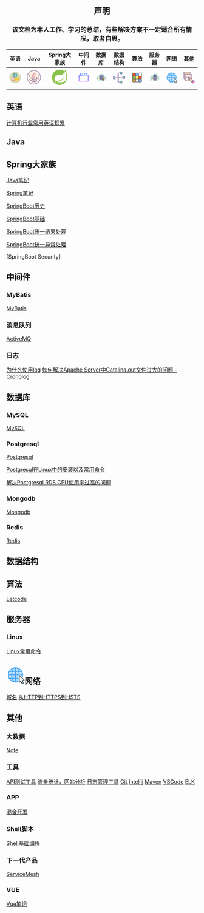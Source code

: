 <center>
<h2 style="text-align:center">声明</h2>
<h3 stype="text-align:center">该文档为本人工作、学习的总结，有些解决方案不一定适合所有情况，取者自思。</h2>


| 英语 | Java | Spring大家族 | 中间件 | 数据库 | 数据结构 | 算法 | 服务器 | 网络 | 其他 |
|:------:|:------:|:------:|:------:|:------:|:------:|:------:|:------:|:------:|:------:|
| [![English](png/icon/english.png)](#英语) | [![JAVA](png/icon/java-coffee-cup-logo.png)](#Java) | [![Spring Framework](png/icon/spring-logo-48.png)](#Spring大家族)| [![中间件](png/icon/plugins.png)](#中间件) | [![数据库](png/icon/database.png)](#数据库) | [![Data Structure](png/icon/data-structure.png)](#数据结构) | [![Algorithm.png](png/icon/algorithm.png)](#算法) | [![服务器](png/icon/server.png)](#服务器) | [![网络](png/icon/network.png)](#网络) | [![其他](png/icon/other.png)](#其他) |

</center>

## 英语
[计算机行业常用英语积累](english.md)

## Java

## Spring大家族

[Java笔记](java.md)

[Spring笔记](spring/spring.md)

[SpringBoot历史](spring-boot/0-springboot-history.md)

[SpringBoot基础](spring-boot/1-springboot-basic.md)

[SpringBoot统一结果处理](https://github.com/zhonghuasheng/Spring-Boot/wiki/SpringBoot%E7%BB%9F%E4%B8%80%E5%A4%84%E7%90%86%E8%BF%94%E5%9B%9E%E7%BB%93%E6%9E%9C)

[SpringBoot统一异常处理](https://github.com/zhonghuasheng/Spring-Boot/wiki/SpringBoot%E7%BB%9F%E4%B8%80%E5%BC%82%E5%B8%B8%E5%A4%84%E7%90%86)

[SpringBoot Security]

## 中间件

### MyBatis
[MyBatis](mybatis.md)

### 消息队列
[ActiveMQ](activemq.md)

### 日志
[为什么使用log](architecture/log-note.md)
[如何解决Apache Server中Catalina.out文件过大的问题 - Cronolog](tool/cronolog.md)

## 数据库

### MySQL

[MySQL](database/mysql.md)

### Postgresql

[Postgresql](database/postgresql.md)

[Postgresql在Linux中的安装以及常用命令](database/postgresql/postgresql_note.md)

[解决Postgresql RDS CPU使用率过高的问题](database/postgresql/PostgreSQL_CPU_Usage_High.md)

### Mongodb
[Mongodb](database/mongodb.md)

### Redis

[Redis](database/redis.md)

## 数据结构

## 算法
[Letcode](letcode/note.md)

## 服务器

### Linux
[Linux常用命令](system/linux.md)


## ![网络](png/icon/network.png)网络

[域名](network/notes/second-level-domain.md)
[从HTTP到HTTPS到HSTS](network/notes/HTTP_HTTPS_SSL.md)

## 其他

### 大数据
[Note](data/bigdata.md)

### 工具
[API测试工具](tool/api-testing-tool.md)
[流量统计，网站分析](tool/common-tools.md)
[日志管理工具](tool/cronolog.md)
[Git](tool/git.md)
[Intellij](tool/intellij.md)
[Maven](tool/maven.md)
[VSCode](tool/vscode-settings.md)
[ELK](elasticsearch.md)

### APP
[混合开发](mobile/app.md)

### Shell脚本
[Shell基础编程](shell/shell.md)




### 下一代产品
[ServiceMesh](ServiceMesh.md)

### VUE
[Vue笔记](Vue.md)
